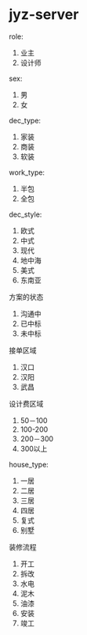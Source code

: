 # jyz-server

role:
1. 业主
2. 设计师

sex:
1. 男
2. 女

dec_type:
1. 家装
2. 商装
3. 软装

work_type:
1. 半包
2. 全包

dec_style:
1. 欧式
2. 中式
3. 现代
4. 地中海
5. 美式
6. 东南亚

方案的状态
1. 沟通中
2. 已中标
3. 未中标

接单区域
1. 汉口
2. 汉阳
3. 武昌

设计费区域
1. 50－100
2. 100-200
3. 200－300
4. 300以上

house_type:
1. 一居
2. 二居
3. 三居
4. 四居
5. 复式
6. 别墅

装修流程
1. 开工
2. 拆改
3. 水电
4. 泥木
5. 油漆
6. 安装
7. 竣工
